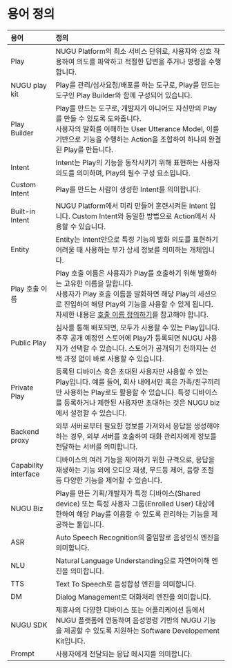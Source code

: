 # 용어 정의

| 용어 | 정의 |
| :--- | :--- |
| Play | NUGU Platform의 최소 서비스 단위로, 사용자와 상호 작용하여 의도를 파악하고 적절한 답변을 주거나 명령을 수행합니다. |
| NUGU play kit | Play를 관리/심사요청/배포를 하는 도구로, Play를 만드는 도구인 Play Builder와 함께 구성되어 있습니다. |
| Play Builder | Play를 만드는 도구로, 개발자가 아니어도 자신만의 Play를 만들 수 있도록 도와줍니다.<br>사용자의 발화를 이해하는 User Utterance Model, 이를 기반으로 기능을 수행하는 Action을 조합하여 하나의 완결된 Play를 만듭니다. |
| Intent | Intent는 Play의 기능을 동작시키기 위해 표현하는 사용자 의도를 의미하며, Play의 필수 구성 요소입니다. |
| Custom Intent | Play를 만드는 사람이 생성한 Intent를 의미합니다. |
| Built-in Intent | NUGU Platform에서 미리 만들어 훈련시켜둔 Intent 입니다. Custom Intent와 동일한 방법으로 Action에서 사용할 수 있습니다. |
| Entity | Entity는 Intent만으로 특정 기능의 발화 의도를 표현하기 어려울 때 사용하는 부가 상세 정보를 의미하는 개체입니다. |
| Play 호출 이름 | Play 호출 이름은 사용자가 Play를 호출하기 위해 발화하는 고유한 이름을 말합니다.<br>사용자가 Play 호출 이름을 발화하면 해당 Play의 세션으로 진입하여 해당 Play의 기능을 사용할 수 있게 됩니다.<br>자세한 내용은 [호출 이름 정의하기](/nugu-play/play-registration-and-review/register-a-play.md#define-an-invocation-name)를 참고해야 합니다. |
| Public Play | 심사를 통해 배포되면, 모두가 사용할 수 있는 Play입니다. 추후 공개 예정인 스토어에 Play가 등록되면 NUGU 사용자가 선택할 수 있습니다. 스토어가 공개되기 전까지는 선택 과정 없이 바로 사용할 수 있습니다. |
| Private Play | 등록된 디바이스 혹은 초대된 사용자만 사용할 수 있는 Play입니다. 예를 들어, 회사 내에서만 혹은 가족/친구끼리만 사용하는 Play로도 활용할 수 있습니다. 특정 디바이스를 등록하거나 제한된 사용자만 초대하는 것은 NUGU biz에서 설정할 수 있습니다. |
| Backend proxy | 외부 서버로부터 필요한 정보를 가져와서 응답을 생성해야 하는 경우, 외부 서버를 호출하여 대화 관리자에게 정보를 전달하는 서버를 의미합니다. |
| Capability interface | 디바이스의 여러 기능을 제어하기 위한 규격으로, 응답을 재생하는 기능 외에 오디오 재생, 무드등 제어, 음량 조절 등 다양한 기능을 제어할 수 있습니다. |
| NUGU Biz | Play를 만든 기획/개발자가 특정 디바이스\(Shared device\) 또는 특정 사용자 그룹\(Enrolled User\) 대상에 한하여 해당 Play를 이용할 수 있도록 관리하는 기능을 제공하는 툴입니다. |
| ASR | Auto Speech Recognition의 줄임말로 음성인식 엔진을 의미합니다. |
| NLU | Natural Language Understanding으로 자연어이해 엔진을 의미합니다. |
| TTS | Text To Speech로 음성합성 엔진을 의미합니다. |
| DM | Dialog Management로 대화처리 엔진을 의미합니다. |
| NUGU SDK | 제휴사의 다양한 디바이스 또는 어플리케이션 등에서 NUGU 플랫폼에 연동하여 음성명령 기반의 NUGU 기능을 제공할 수 있도록 지원하는 Software Developement Kit입니다. |
| Prompt | 사용자에게 전달되는 응답 메시지를 의미합니다. |

